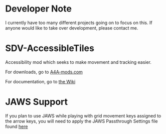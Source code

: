 # Developer Note

I currently have too many different projects going on to focus on this. If anyone would like to take over development, please contact me.

# SDV-AccessibleTiles

Accessibility mod which seeks to make movement and tracking easier.

For downloads, go to [A4A-mods.com](https://a4a-mods.com/mods/details?uid=3)

For documentation, go to [the Wiki](https://github.com/Croutonic-Creations/SDV-AccessibleTiles/wiki)

# JAWS Support

If you plan to use JAWS while playing with grid movement keys assigned to the arrow keys, you will need to apply the JAWS Passthrough Settings file found [here](https://stardew.grumpycrouton.com/releases/StardewModdingAPI.jkm)
